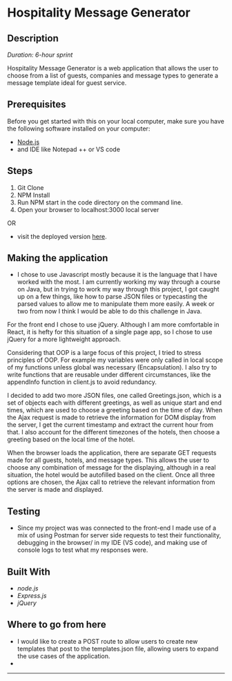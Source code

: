 # Hospitality Message Generator

## Description
_Duration: 6-hour sprint_

Hospitality Message Generator is a web application that allows the user to choose from a list of guests, companies and message types to generate a message template ideal for guest service.

## Prerequisites

Before you get started with this on your local computer, make sure you have the following software installed on your computer:

- [Node.js](https://nodejs.org/en/)
- and IDE like Notepad ++ or VS code

## Steps
1. Git Clone
2. NPM Install
3. Run NPM start in the code directory on the command line.
4. Open your browser to localhost:3000 local server

OR

- visit the deployed version [here](https://hospitality-message-generator.herokuapp.com/).

## Making the application
- I chose to use Javascript mostly because it is the language that I have worked with the most. I am currently working my way through a course on Java, but in trying to work my way through this project, I got caught up on a few things, like how to parse JSON files or typecasting the parsed values to allow me to manipulate them more easily. A week or two from now I think I would be able to do this challenge in Java. 

For the front end I chose to use jQuery. Although I am more comfortable in React, it is hefty for this situation of a single page app, so I chose to use jQuery for a more lightweight approach.

Considering that OOP is a large focus of this project, I tried to stress principles of OOP. For example my variables were only called in local scope of my functions unless global was necessary (Encapsulation). I also try to write functions that are reusable under different circumstances, like the appendInfo function in client.js to avoid redundancy. 

I decided to add two more JSON files, one called Greetings.json, which is a set of objects each with different greetings, as well as unique start and end times, which are used to choose a greeting based on the time of day. When the Ajax request is made to retrieve the information for DOM display from the server, I get the current timestamp and extract the current hour from that. I also account for the different timezones of the hotels, then choose a greeting based on the local time of the hotel.

When the browser loads the application, there are separate GET requests made for all guests, hotels, and message types. This allows the user to choose any combination of message for the displaying, although in a real situation, the hotel would be autofilled based on the client. Once all three options are chosen, the Ajax call to retrieve the relevant information from the server is made and displayed.

## Testing
- Since my project was was connected to the front-end I made use of a mix of using Postman for server side requests to test their functionality, debugging in the browser/ in my IDE (VS code), and making use of console logs to test what my responses were. 

## Built With
- _node.js_
- _Express.js_
- _jQuery_

## Where to go from here
- I would like to create a POST route to allow users to create new templates that post to the templates.json file, allowing users to expand the use cases of the application.
- 

---
